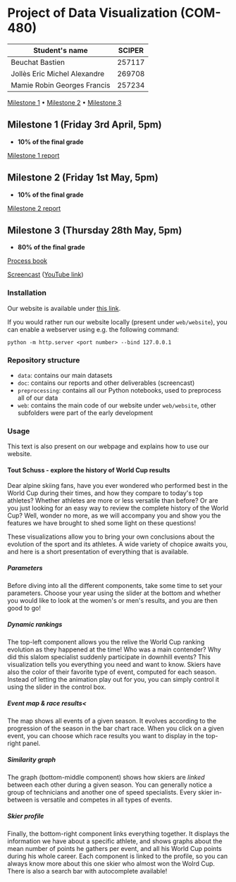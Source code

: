 # Project of Data Visualization (COM-480)

| Student's name               | SCIPER |
| ---------------------------- | ------ |
| Beuchat Bastien              | 257117 |
| Jollès Eric Michel Alexandre | 269708 |
| Mamie Robin Georges Francis  | 257234 |

[Milestone 1](#milestone-1-friday-3rd-april-5pm) • [Milestone 2](#milestone-2-friday-1st-may-5pm) • [Milestone 3](#milestone-3-thursday-28th-may-5pm)

## Milestone 1 (Friday 3rd April, 5pm)

- **10% of the final grade**

[Milestone 1 report](doc/milestone1.md)

## Milestone 2 (Friday 1st May, 5pm)

- **10% of the final grade**

[Milestone 2 report](/doc/milestone2.pdf)

## Milestone 3 (Thursday 28th May, 5pm)

- **80% of the final grade**

[Process book](/doc/process_book.pdf)

[Screencast](/doc/screencast.mp4) ([YouTube link](https://youtu.be/lzl6EIbHbIo))

### Installation

Our website is available under [this link](https://com-480-project-data-viz-le-6.github.io/).

If you would rather run our website locally (present under `web/website`), you can enable a webserver using e.g. the following command:

    python -m http.server <port number> --bind 127.0.0.1

### Repository structure

- `data`: contains our main datasets
- `doc`: contains our reports and other deliverables (screencast)
- `preprocessing`: contains all our Python notebooks, used to preprocess all of our data
- `web`: contains the main code of our website under `web/website`, other subfolders were part of the early development

### Usage

This text is also present on our webpage and explains how to use our website.

#### Tout Schuss - explore the history of World Cup results

Dear alpine skiing fans, have you ever wondered who performed best in the World Cup during their times, and how they compare to today's top athletes? Whether athletes are more or less versatile than before? Or are you just looking for an easy way to review the complete history of the World Cup? Well, wonder no more, as we will accompany you and show you the features we have brought to shed some light on these questions!

These visualizations allow you to bring your own conclusions about the evolution of the sport and its athletes. A wide variety of chopice awaits you, and here is a short presentation of everything that is available.

##### Parameters

Before diving into all the different components, take some time to set your parameters. Choose your year using the slider at the bottom and whether you would like to look at the women's or men's results, and you are then good to go!

##### Dynamic rankings

The top-left component allows you the relive the World Cup ranking evolution as they happened at the time! Who was a main contender? Why did this slalom specialist suddenly participate in downhill events? This visualization tells you everything you need and want to know. Skiers have also the color of their favorite type of event, computed for each season. Instead of letting the animation play out for you, you can simply control it using the slider in the control box.

##### Event map & race results<

The map shows all events of a given season. It evolves according to the progression of the season in the bar chart race. When you click on a given event, you can choose which race results you want to display in the top-right panel.

##### Similarity graph

The graph (bottom-middle component) shows how skiers are *linked* between each other during a given season. You can generally notice a group of technicians and another one of speed specialists. Every skier in-between is versatile and competes in all types of events.

##### Skier profile

Finally, the bottom-right component links everything together. It displays the information we have about a specific athlete, and shows graphs about the mean number of points he gathers per event, and all his World Cup points during his whole career. Each component is linked to the profile, so you can always know more about this one skier who almost won the Wolrd Cup. There is also a search bar with autocomplete available!
